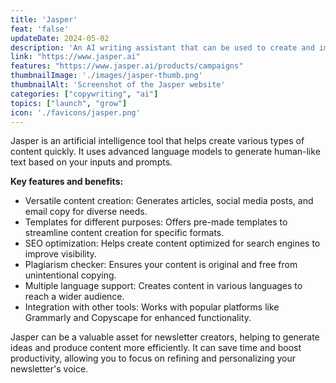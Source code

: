 ```yaml
---
title: 'Jasper'
feat: 'false'
updateDate: 2024-05-02
description: 'An AI writing assistant that can be used to create and improve your newsletter copy. It can also be used for other marketing content, including blog posts, social media content, and website copy.'
link: "https://www.jasper.ai"
features: "https://www.jasper.ai/products/campaigns"
thumbnailImage: './images/jasper-thumb.png'
thumbnailAlt: 'Screenshot of the Jasper website'
categories: ["copywriting", "ai"]
topics: ["launch", "grow"]
icon: './favicons/jasper.png'
---
```


Jasper is an artificial intelligence tool that helps create various types of content quickly. It uses advanced language models to generate human-like text based on your inputs and prompts.

<b>Key features and benefits:</b>

- Versatile content creation: Generates articles, social media posts, and email copy for diverse needs.
- Templates for different purposes: Offers pre-made templates to streamline content creation for specific formats.
- SEO optimization: Helps create content optimized for search engines to improve visibility.
- Plagiarism checker: Ensures your content is original and free from unintentional copying.
- Multiple language support: Creates content in various languages to reach a wider audience.
- Integration with other tools: Works with popular platforms like Grammarly and Copyscape for enhanced functionality.

Jasper can be a valuable asset for newsletter creators, helping to generate ideas and produce content more efficiently. It can save time and boost productivity, allowing you to focus on refining and personalizing your newsletter's voice.